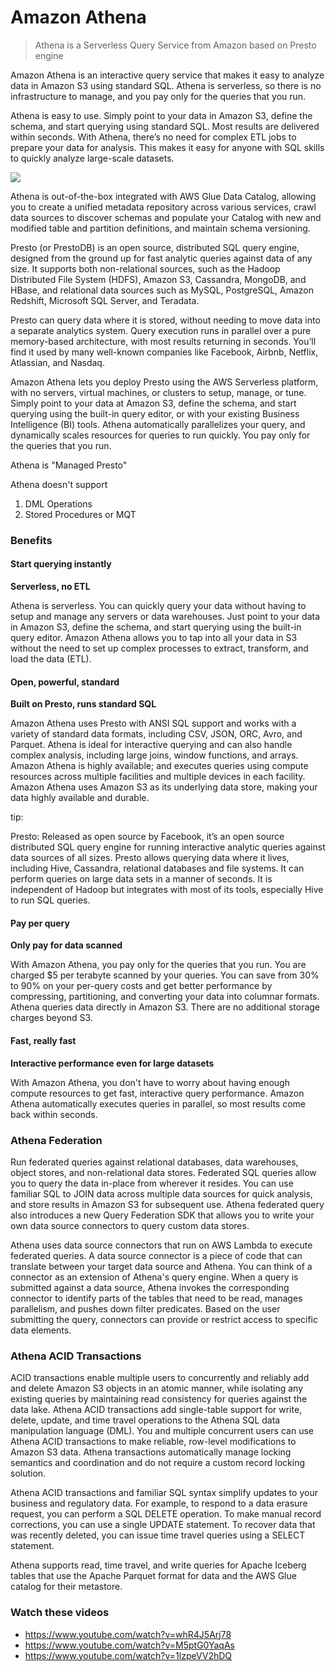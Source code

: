 # Amazon Athena

> Athena is a Serverless Query Service from Amazon based on Presto engine

Amazon Athena is an interactive query service that makes it easy to analyze data in Amazon S3 using standard SQL. Athena is serverless, so there is no infrastructure to manage, and you pay only for the queries that you run.

Athena is easy to use. Simply point to your data in Amazon S3, define the schema, and start querying using standard SQL. Most results are delivered within seconds. With Athena, there’s no need for complex ETL jobs to prepare your data for analysis. This makes it easy for anyone with SQL skills to quickly analyze large-scale datasets.

![](https://user-images.githubusercontent.com/62965911/214001856-3d835c43-3eef-42a0-8e6f-ad1eca4e807f.png)

Athena is out-of-the-box integrated with AWS Glue Data Catalog, allowing you to create a unified metadata repository across various services, crawl data sources to discover schemas and populate your Catalog with new and modified table and partition definitions, and maintain schema versioning.

Presto (or PrestoDB) is an open source, distributed SQL query engine, designed from the ground up for fast analytic queries against data of any size. It supports both non-relational sources, such as the Hadoop Distributed File System (HDFS), Amazon S3, Cassandra, MongoDB, and HBase, and relational data sources such as MySQL, PostgreSQL, Amazon Redshift, Microsoft SQL Server, and Teradata.

Presto can query data where it is stored, without needing to move data into a separate analytics system. Query execution runs in parallel over a pure memory-based architecture, with most results returning in seconds. You’ll find it used by many well-known companies like Facebook, Airbnb, Netflix, Atlassian, and Nasdaq.

Amazon Athena lets you deploy Presto using the AWS Serverless platform, with no servers, virtual machines, or clusters to setup, manage, or tune. Simply point to your data at Amazon S3, define the schema, and start querying using the built-in query editor, or with your existing Business Intelligence (BI) tools. Athena automatically parallelizes your query, and dynamically scales resources for queries to run quickly. You pay only for the queries that you run.

Athena is "Managed Presto"

Athena doesn't support

1. DML Operations
2. Stored Procedures or MQT

### Benefits

#### Start querying instantly

**Serverless, no ETL**

Athena is serverless. You can quickly query your data without having to setup and manage any servers or data warehouses. Just point to your data in Amazon S3, define the schema, and start querying using the built-in query editor. Amazon Athena allows you to tap into all your data in S3 without the need to set up complex processes to extract, transform, and load the data (ETL).

#### Open, powerful, standard

**Built on Presto, runs standard SQL**

Amazon Athena uses Presto with ANSI SQL support and works with a variety of standard data formats, including CSV, JSON, ORC, Avro, and Parquet. Athena is ideal for interactive querying and can also handle complex analysis, including large joins, window functions, and arrays. Amazon Athena is highly available; and executes queries using compute resources across multiple facilities and multiple devices in each facility. Amazon Athena uses Amazon S3 as its underlying data store, making your data highly available and durable.

tip:

Presto: Released as open source by Facebook, it’s an open source distributed SQL query engine for running interactive analytic queries against data sources of all sizes. Presto allows querying data where it lives, including Hive, Cassandra, relational databases and file systems. It can perform queries on large data sets in a manner of seconds. It is independent of Hadoop but integrates with most of its tools, especially Hive to run SQL queries.

#### Pay per query

**Only pay for data scanned**

With Amazon Athena, you pay only for the queries that you run. You are charged $5 per terabyte scanned by your queries. You can save from 30% to 90% on your per-query costs and get better performance by compressing, partitioning, and converting your data into columnar formats. Athena queries data directly in Amazon S3. There are no additional storage charges beyond S3.

#### Fast, really fast

**Interactive performance even for large datasets**

With Amazon Athena, you don't have to worry about having enough compute resources to get fast, interactive query performance. Amazon Athena automatically executes queries in parallel, so most results come back within seconds.

### Athena Federation

Run federated queries against relational databases, data warehouses, object stores, and non-relational data stores. Federated SQL queries allow you to query the data in-place from wherever it resides. You can use familiar SQL to JOIN data across multiple data sources for quick analysis, and store results in Amazon S3 for subsequent use. Athena federated query also introduces a new Query Federation SDK that allows you to write your own data source connectors to query custom data stores.

Athena uses data source connectors that run on AWS Lambda to execute federated queries. A data source connector is a piece of code that can translate between your target data source and Athena. You can think of a connector as an extension of Athena's query engine. When a query is submitted against a data source, Athena invokes the corresponding connector to identify parts of the tables that need to be read, manages parallelism, and pushes down filter predicates. Based on the user submitting the query, connectors can provide or restrict access to specific data elements.

### Athena ACID Transactions

ACID transactions enable multiple users to concurrently and reliably add and delete Amazon S3 objects in an atomic manner, while isolating any existing queries by maintaining read consistency for queries against the data lake. Athena ACID transactions add single-table support for write, delete, update, and time travel operations to the Athena SQL data manipulation language (DML). You and multiple concurrent users can use Athena ACID transactions to make reliable, row-level modifications to Amazon S3 data. Athena transactions automatically manage locking semantics and coordination and do not require a custom record locking solution.

Athena ACID transactions and familiar SQL syntax simplify updates to your business and regulatory data. For example, to respond to a data erasure request, you can perform a SQL DELETE operation. To make manual record corrections, you can use a single UPDATE statement. To recover data that was recently deleted, you can issue time travel queries using a SELECT statement.

Athena supports read, time travel, and write queries for Apache Iceberg tables that use the Apache Parquet format for data and the AWS Glue catalog for their metastore.

### Watch these videos

- https://www.youtube.com/watch?v=whR4J5Arj78
- https://www.youtube.com/watch?v=M5ptG0YaqAs
- https://www.youtube.com/watch?v=1lzpeVV2hDQ
